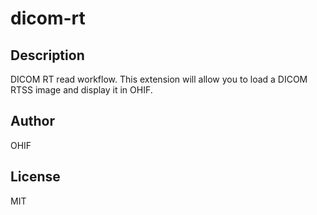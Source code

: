 # dicom-rt
## Description

DICOM RT read workflow. This extension will allow you to load a DICOM RTSS image
and display it in OHIF.


## Author

OHIF

## License
MIT
